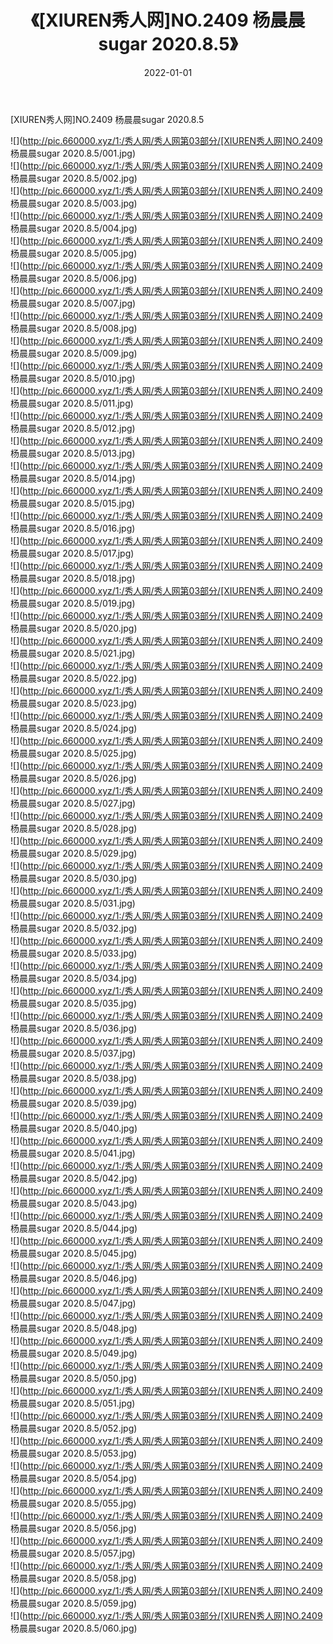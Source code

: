 ﻿---
layout: post
title:  《[XIUREN秀人网]NO.2409 杨晨晨sugar 2020.8.5》
date:   2022-01-01
img: http://pic.660000.xyz/1:/秀人网/秀人网第03部分/[XIUREN秀人网]NO.2409 杨晨晨sugar 2020.8.5/000.jpg
categories: [美女, 清纯, 唯美]
---

[XIUREN秀人网]NO.2409 杨晨晨sugar 2020.8.5

 ![](http://pic.660000.xyz/1:/秀人网/秀人网第03部分/[XIUREN秀人网]NO.2409 杨晨晨sugar 2020.8.5/001.jpg) <br>![](http://pic.660000.xyz/1:/秀人网/秀人网第03部分/[XIUREN秀人网]NO.2409 杨晨晨sugar 2020.8.5/002.jpg) <br>![](http://pic.660000.xyz/1:/秀人网/秀人网第03部分/[XIUREN秀人网]NO.2409 杨晨晨sugar 2020.8.5/003.jpg) <br>![](http://pic.660000.xyz/1:/秀人网/秀人网第03部分/[XIUREN秀人网]NO.2409 杨晨晨sugar 2020.8.5/004.jpg) <br>![](http://pic.660000.xyz/1:/秀人网/秀人网第03部分/[XIUREN秀人网]NO.2409 杨晨晨sugar 2020.8.5/005.jpg) <br>![](http://pic.660000.xyz/1:/秀人网/秀人网第03部分/[XIUREN秀人网]NO.2409 杨晨晨sugar 2020.8.5/006.jpg) <br>![](http://pic.660000.xyz/1:/秀人网/秀人网第03部分/[XIUREN秀人网]NO.2409 杨晨晨sugar 2020.8.5/007.jpg) <br>![](http://pic.660000.xyz/1:/秀人网/秀人网第03部分/[XIUREN秀人网]NO.2409 杨晨晨sugar 2020.8.5/008.jpg) <br>![](http://pic.660000.xyz/1:/秀人网/秀人网第03部分/[XIUREN秀人网]NO.2409 杨晨晨sugar 2020.8.5/009.jpg) <br>![](http://pic.660000.xyz/1:/秀人网/秀人网第03部分/[XIUREN秀人网]NO.2409 杨晨晨sugar 2020.8.5/010.jpg) <br>![](http://pic.660000.xyz/1:/秀人网/秀人网第03部分/[XIUREN秀人网]NO.2409 杨晨晨sugar 2020.8.5/011.jpg) <br>![](http://pic.660000.xyz/1:/秀人网/秀人网第03部分/[XIUREN秀人网]NO.2409 杨晨晨sugar 2020.8.5/012.jpg) <br>![](http://pic.660000.xyz/1:/秀人网/秀人网第03部分/[XIUREN秀人网]NO.2409 杨晨晨sugar 2020.8.5/013.jpg) <br>![](http://pic.660000.xyz/1:/秀人网/秀人网第03部分/[XIUREN秀人网]NO.2409 杨晨晨sugar 2020.8.5/014.jpg) <br>![](http://pic.660000.xyz/1:/秀人网/秀人网第03部分/[XIUREN秀人网]NO.2409 杨晨晨sugar 2020.8.5/015.jpg) <br>![](http://pic.660000.xyz/1:/秀人网/秀人网第03部分/[XIUREN秀人网]NO.2409 杨晨晨sugar 2020.8.5/016.jpg) <br>![](http://pic.660000.xyz/1:/秀人网/秀人网第03部分/[XIUREN秀人网]NO.2409 杨晨晨sugar 2020.8.5/017.jpg) <br>![](http://pic.660000.xyz/1:/秀人网/秀人网第03部分/[XIUREN秀人网]NO.2409 杨晨晨sugar 2020.8.5/018.jpg) <br>![](http://pic.660000.xyz/1:/秀人网/秀人网第03部分/[XIUREN秀人网]NO.2409 杨晨晨sugar 2020.8.5/019.jpg) <br>![](http://pic.660000.xyz/1:/秀人网/秀人网第03部分/[XIUREN秀人网]NO.2409 杨晨晨sugar 2020.8.5/020.jpg) <br>![](http://pic.660000.xyz/1:/秀人网/秀人网第03部分/[XIUREN秀人网]NO.2409 杨晨晨sugar 2020.8.5/021.jpg) <br>![](http://pic.660000.xyz/1:/秀人网/秀人网第03部分/[XIUREN秀人网]NO.2409 杨晨晨sugar 2020.8.5/022.jpg) <br>![](http://pic.660000.xyz/1:/秀人网/秀人网第03部分/[XIUREN秀人网]NO.2409 杨晨晨sugar 2020.8.5/023.jpg) <br>![](http://pic.660000.xyz/1:/秀人网/秀人网第03部分/[XIUREN秀人网]NO.2409 杨晨晨sugar 2020.8.5/024.jpg) <br>![](http://pic.660000.xyz/1:/秀人网/秀人网第03部分/[XIUREN秀人网]NO.2409 杨晨晨sugar 2020.8.5/025.jpg) <br>![](http://pic.660000.xyz/1:/秀人网/秀人网第03部分/[XIUREN秀人网]NO.2409 杨晨晨sugar 2020.8.5/026.jpg) <br>![](http://pic.660000.xyz/1:/秀人网/秀人网第03部分/[XIUREN秀人网]NO.2409 杨晨晨sugar 2020.8.5/027.jpg) <br>![](http://pic.660000.xyz/1:/秀人网/秀人网第03部分/[XIUREN秀人网]NO.2409 杨晨晨sugar 2020.8.5/028.jpg) <br>![](http://pic.660000.xyz/1:/秀人网/秀人网第03部分/[XIUREN秀人网]NO.2409 杨晨晨sugar 2020.8.5/029.jpg) <br>![](http://pic.660000.xyz/1:/秀人网/秀人网第03部分/[XIUREN秀人网]NO.2409 杨晨晨sugar 2020.8.5/030.jpg) <br>![](http://pic.660000.xyz/1:/秀人网/秀人网第03部分/[XIUREN秀人网]NO.2409 杨晨晨sugar 2020.8.5/031.jpg) <br>![](http://pic.660000.xyz/1:/秀人网/秀人网第03部分/[XIUREN秀人网]NO.2409 杨晨晨sugar 2020.8.5/032.jpg) <br>![](http://pic.660000.xyz/1:/秀人网/秀人网第03部分/[XIUREN秀人网]NO.2409 杨晨晨sugar 2020.8.5/033.jpg) <br>![](http://pic.660000.xyz/1:/秀人网/秀人网第03部分/[XIUREN秀人网]NO.2409 杨晨晨sugar 2020.8.5/034.jpg) <br>![](http://pic.660000.xyz/1:/秀人网/秀人网第03部分/[XIUREN秀人网]NO.2409 杨晨晨sugar 2020.8.5/035.jpg) <br>![](http://pic.660000.xyz/1:/秀人网/秀人网第03部分/[XIUREN秀人网]NO.2409 杨晨晨sugar 2020.8.5/036.jpg) <br>![](http://pic.660000.xyz/1:/秀人网/秀人网第03部分/[XIUREN秀人网]NO.2409 杨晨晨sugar 2020.8.5/037.jpg) <br>![](http://pic.660000.xyz/1:/秀人网/秀人网第03部分/[XIUREN秀人网]NO.2409 杨晨晨sugar 2020.8.5/038.jpg) <br>![](http://pic.660000.xyz/1:/秀人网/秀人网第03部分/[XIUREN秀人网]NO.2409 杨晨晨sugar 2020.8.5/039.jpg) <br>![](http://pic.660000.xyz/1:/秀人网/秀人网第03部分/[XIUREN秀人网]NO.2409 杨晨晨sugar 2020.8.5/040.jpg) <br>![](http://pic.660000.xyz/1:/秀人网/秀人网第03部分/[XIUREN秀人网]NO.2409 杨晨晨sugar 2020.8.5/041.jpg) <br>![](http://pic.660000.xyz/1:/秀人网/秀人网第03部分/[XIUREN秀人网]NO.2409 杨晨晨sugar 2020.8.5/042.jpg) <br>![](http://pic.660000.xyz/1:/秀人网/秀人网第03部分/[XIUREN秀人网]NO.2409 杨晨晨sugar 2020.8.5/043.jpg) <br>![](http://pic.660000.xyz/1:/秀人网/秀人网第03部分/[XIUREN秀人网]NO.2409 杨晨晨sugar 2020.8.5/044.jpg) <br>![](http://pic.660000.xyz/1:/秀人网/秀人网第03部分/[XIUREN秀人网]NO.2409 杨晨晨sugar 2020.8.5/045.jpg) <br>![](http://pic.660000.xyz/1:/秀人网/秀人网第03部分/[XIUREN秀人网]NO.2409 杨晨晨sugar 2020.8.5/046.jpg) <br>![](http://pic.660000.xyz/1:/秀人网/秀人网第03部分/[XIUREN秀人网]NO.2409 杨晨晨sugar 2020.8.5/047.jpg) <br>![](http://pic.660000.xyz/1:/秀人网/秀人网第03部分/[XIUREN秀人网]NO.2409 杨晨晨sugar 2020.8.5/048.jpg) <br>![](http://pic.660000.xyz/1:/秀人网/秀人网第03部分/[XIUREN秀人网]NO.2409 杨晨晨sugar 2020.8.5/049.jpg) <br>![](http://pic.660000.xyz/1:/秀人网/秀人网第03部分/[XIUREN秀人网]NO.2409 杨晨晨sugar 2020.8.5/050.jpg) <br>![](http://pic.660000.xyz/1:/秀人网/秀人网第03部分/[XIUREN秀人网]NO.2409 杨晨晨sugar 2020.8.5/051.jpg) <br>![](http://pic.660000.xyz/1:/秀人网/秀人网第03部分/[XIUREN秀人网]NO.2409 杨晨晨sugar 2020.8.5/052.jpg) <br>![](http://pic.660000.xyz/1:/秀人网/秀人网第03部分/[XIUREN秀人网]NO.2409 杨晨晨sugar 2020.8.5/053.jpg) <br>![](http://pic.660000.xyz/1:/秀人网/秀人网第03部分/[XIUREN秀人网]NO.2409 杨晨晨sugar 2020.8.5/054.jpg) <br>![](http://pic.660000.xyz/1:/秀人网/秀人网第03部分/[XIUREN秀人网]NO.2409 杨晨晨sugar 2020.8.5/055.jpg) <br>![](http://pic.660000.xyz/1:/秀人网/秀人网第03部分/[XIUREN秀人网]NO.2409 杨晨晨sugar 2020.8.5/056.jpg) <br>![](http://pic.660000.xyz/1:/秀人网/秀人网第03部分/[XIUREN秀人网]NO.2409 杨晨晨sugar 2020.8.5/057.jpg) <br>![](http://pic.660000.xyz/1:/秀人网/秀人网第03部分/[XIUREN秀人网]NO.2409 杨晨晨sugar 2020.8.5/058.jpg) <br>![](http://pic.660000.xyz/1:/秀人网/秀人网第03部分/[XIUREN秀人网]NO.2409 杨晨晨sugar 2020.8.5/059.jpg) <br>![](http://pic.660000.xyz/1:/秀人网/秀人网第03部分/[XIUREN秀人网]NO.2409 杨晨晨sugar 2020.8.5/060.jpg) <br>